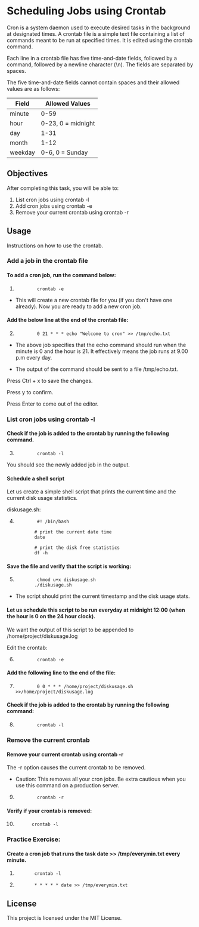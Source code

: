 # Scheduling Jobs using Crontab

Cron is a system daemon used to execute desired tasks in the background at designated times.
A crontab file is a simple text file containing a list of commands meant to be run at specified times.
It is edited using the crontab command.

Each line in a crontab file has five time-and-date fields, followed by a command, followed by a newline character (\n).
The fields are separated by spaces.

The five time-and-date fields cannot contain spaces and their allowed values are as follows:

| Field   | Allowed Values     |
| ------- | ------------------ |
| minute  | 0-59               |
| hour    | 0-23, 0 = midnight |
| day     | 1-31               |
| month   | 1-12               |
| weekday | 0-6, 0 = Sunday    |

## Objectives

After completing this task, you will be able to:

1. List cron jobs using crontab -l
2. Add cron jobs using crontab -e
3. Remove your current crontab using crontab -r

## Usage

Instructions on how to use the crontab.

### Add a job in the crontab file

#### To add a cron job, run the command below:

1.             crontab -e

- This will create a new crontab file for you (if you don't have one already).
  Now you are ready to add a new cron job.

#### Add the below line at the end of the crontab file:

2.             0 21 * * * echo "Welcome to cron" >> /tmp/echo.txt

- The above job specifies that the echo command should run when the minute is 0 and the hour is 21.
  It effectively means the job runs at 9.00 p.m every day.

- The output of the command should be sent to a file /tmp/echo.txt.

Press Ctrl + x to save the changes.

Press y to confirm.

Press Enter to come out of the editor.

### List cron jobs using crontab -l

#### Check if the job is added to the crontab by running the following command.

3.             crontab -l

You should see the newly added job in the output.

#### Schedule a shell script

Let us create a simple shell script that prints the current time and the current disk usage statistics.

diskusage.sh:

4.             #! /bin/bash

              # print the current date time
              date

              # print the disk free statistics
              df -h

#### Save the file and verify that the script is working:

5.             chmod u+x diskusage.sh
              ./diskusage.sh

- The script should print the current timestamp and the disk usage stats.

#### Let us schedule this script to be run everyday at midnight 12:00 (when the hour is 0 on the 24 hour clock).

We want the output of this script to be appended to /home/project/diskusage.log

Edit the crontab:

6.             crontab -e

#### Add the following line to the end of the file:

7.             0 0 * * * /home/project/diskusage.sh >>/home/project/diskusage.log

#### Check if the job is added to the crontab by running the following command:

8.             crontab -l

### Remove the current crontab

#### Remove your current crontab using crontab -r

The -r option causes the current crontab to be removed.

- Caution: This removes all your cron jobs. Be extra cautious when you use this command on a production server.

9.             crontab -r

#### Verify if your crontab is removed:

10.           crontab -l

### Practice Exercise:

#### Create a cron job that runs the task date >> /tmp/everymin.txt every minute.

1.            crontab -l

2.            * * * * * date >> /tmp/everymin.txt

## License

This project is licensed under the MIT License.
